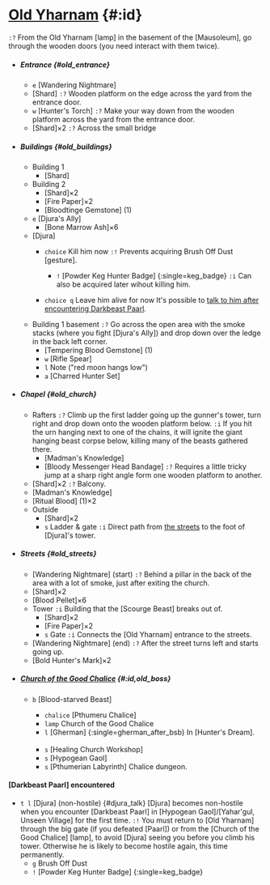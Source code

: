 # [Old Yharnam](@) {#:id}
`:?` From the Old Yharnam [lamp] in the basement of the [Mausoleum], go through the wooden doors (you need interact with them twice).

  - ##### Entrance {#old_entrance}
    + `e` [Wandering Nightmare]
    + [Shard]
      `:?` Wooden platform on the edge across the yard from the entrance door.
    + `w` [Hunter's Torch]
      `:?` Make your way down from the wooden platform across the yard from the entrance door.
    + [Shard]×2
      `:?` Across the small bridge
    
  - ##### Buildings {#old_buildings}
    - Building 1
      + [Shard]
    - Building 2
      + [Shard]×2
      + [Fire Paper]×2
      + [Bloodtinge Gemstone] (1)
    + `e` [Djura's Ally]
      + [Bone Marrow Ash]×6
    - [Djura]
      + `choice` Kill him now
        `:!` Prevents acquiring Brush Off Dust [gesture].
        + `!` [Powder Keg Hunter Badge] {:single=keg_badge}
          `:i` Can also be acquired later wihout killing him.
        
      + `choice q` Leave him alive for now
        It's possible to [talk to him after encountering Darkbeast Paarl](djura_talk).
    - Building 1 basement
      `:?` Go across the open area with the smoke stacks (where you fight [Djura's Ally]) and drop down over the ledge in the back left corner.
      + [Tempering Blood Gemstone] (1)
      + `w` [Rifle Spear]
      + `l` Note ("red moon hangs low")
      + `a` [Charred Hunter Set]

  - ##### Chapel {#old_church}
    - Rafters
      `:?` Climb up the first ladder going up the gunner's tower, turn right and drop down onto the wooden platform below.
      `:i` If you hit the urn hanging next to one of the chains, it will ignite the giant hanging beast corpse below, killing many of the beasts gathered there.
      + [Madman's Knowledge]
      + [Bloody Messenger Head Bandage]
        `:?` Requires a little tricky jump at a sharp right angle form one wooden platform to another.
    + [Shard]×2
      `:?` Balcony.
    + [Madman's Knowledge]
    + [Ritual Blood] (1)×2
    - Outside
      + [Shard]×2
      + `s` Ladder & gate
        `:i` Direct path from [the streets](old_streets) to the foot of [Djura]'s tower.

  - ##### Streets {#old_streets}
    + [Wandering Nightmare] (start)
      `:?` Behind a pillar in the back of the area with a lot of smoke, just after exiting the church.
    + [Shard]×2
    + [Blood Pellet]×6
    - Tower
      `:i` Building that the [Scourge Beast] breaks out of.
      + [Shard]×2
      + [Fire Paper]×2
      + `s` Gate
        `:i` Connects the [Old Yharnam] entrance to the streets.
    + [Wandering Nightmare] (end)
      `:?` After the street turns left and starts going up.
    + [Bold Hunter's Mark]×2

  - ##### [Church of the Good Chalice](@) {#:id,old_boss}
    + `b` [Blood-starved Beast]
      - `chalice` [Pthumeru Chalice]
      + `lamp` Church of the Good Chalice
      + `l` [Gherman] {:single=gherman_after_bsb}
        In [Hunter's Dream].
      
      <br />
      
      - `s` [Healing Church Workshop]
      - `s` [Hypogean Gaol]
      - `s` [Pthumerian Labyrinth]
        Chalice dungeon.

  #### [Darkbeast Paarl] encountered
  + `t l` [Djura] (non-hostile) {#djura_talk}
    [Djura] becomes non-hostile when you encounter [Darkbeast Paarl] in [Hypogean Gaol]/[Yahar'gul, Unseen Village] for the first time.
    `:!` You must return to [Old Yharnam] through the big gate (if you defeated [Paarl]) or from the [Church of the Good Chalice] [lamp], to avoid [Djura] seeing you before you climb his tower. Otherwise he is likely to become hostile again, this time permanently.
    - `g` Brush Off Dust
    + `!` [Powder Keg Hunter Badge] {:single=keg_badge}